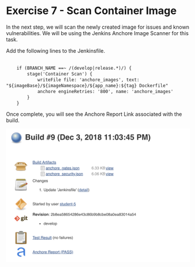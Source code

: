 # Exercise 7 - Scan Container Image
In the next step, we will scan the newly created image for issues and known vulnerabilities.   We will be using the Jenkins Anchore Image Scanner for this task.

Add the following lines to the Jenkinsfile.

```

	if (BRANCH_NAME ==~ /(develop|release.*)/) {		
		stage('Container Scan') {
			writeFile file: 'anchore_images', text: "${imageBase}/${imageNamespace}/${app_name}:${tag} Dockerfile"
			anchore engineRetries: '800', name: 'anchore_images'
		}
	}
```
Once complete, you will see the Anchore Report Link associated with the build.  

![alt text](../images/image5.png)